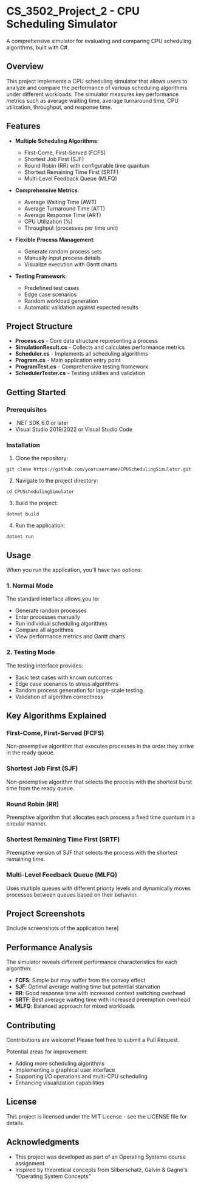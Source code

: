 # CS_3502_Project_2 - CPU Scheduling Simulator

A comprehensive simulator for evaluating and comparing CPU scheduling algorithms, built with C#.

## Overview

This project implements a CPU scheduling simulator that allows users to analyze and compare the performance of various scheduling algorithms under different workloads. The simulator measures key performance metrics such as average waiting time, average turnaround time, CPU utilization, throughput, and response time.

## Features

- **Multiple Scheduling Algorithms**:
  - First-Come, First-Served (FCFS)
  - Shortest Job First (SJF)
  - Round Robin (RR) with configurable time quantum
  - Shortest Remaining Time First (SRTF)
  - Multi-Level Feedback Queue (MLFQ)

- **Comprehensive Metrics**:
  - Average Waiting Time (AWT)
  - Average Turnaround Time (ATT)
  - Average Response Time (ART)
  - CPU Utilization (%)
  - Throughput (processes per time unit)

- **Flexible Process Management**:
  - Generate random process sets
  - Manually input process details
  - Visualize execution with Gantt charts

- **Testing Framework**:
  - Predefined test cases
  - Edge case scenarios
  - Random workload generation
  - Automatic validation against expected results

## Project Structure

- **Process.cs** - Core data structure representing a process
- **SimulationResult.cs** - Collects and calculates performance metrics
- **Scheduler.cs** - Implements all scheduling algorithms
- **Program.cs** - Main application entry point
- **ProgramTest.cs** - Comprehensive testing framework
- **SchedulerTester.cs** - Testing utilities and validation

## Getting Started

### Prerequisites

- .NET SDK 6.0 or later
- Visual Studio 2019/2022 or Visual Studio Code

### Installation

1. Clone the repository:
```
git clone https://github.com/yourusername/CPUSchedulingSimulator.git
```

2. Navigate to the project directory:
```
cd CPUSchedulingSimulator
```

3. Build the project:
```
dotnet build
```

4. Run the application:
```
dotnet run
```

## Usage

When you run the application, you'll have two options:

### 1. Normal Mode

The standard interface allows you to:
- Generate random processes
- Enter processes manually
- Run individual scheduling algorithms
- Compare all algorithms
- View performance metrics and Gantt charts

### 2. Testing Mode

The testing interface provides:
- Basic test cases with known outcomes
- Edge case scenarios to stress algorithms
- Random process generation for large-scale testing
- Validation of algorithm correctness

## Key Algorithms Explained

### First-Come, First-Served (FCFS)
Non-preemptive algorithm that executes processes in the order they arrive in the ready queue.

### Shortest Job First (SJF)
Non-preemptive algorithm that selects the process with the shortest burst time from the ready queue.

### Round Robin (RR)
Preemptive algorithm that allocates each process a fixed time quantum in a circular manner.

### Shortest Remaining Time First (SRTF)
Preemptive version of SJF that selects the process with the shortest remaining time.

### Multi-Level Feedback Queue (MLFQ)
Uses multiple queues with different priority levels and dynamically moves processes between queues based on their behavior.

## Project Screenshots

[Include screenshots of the application here]

## Performance Analysis

The simulator reveals different performance characteristics for each algorithm:

- **FCFS**: Simple but may suffer from the convoy effect
- **SJF**: Optimal average waiting time but potential starvation
- **RR**: Good response time with increased context switching overhead
- **SRTF**: Best average waiting time with increased preemption overhead
- **MLFQ**: Balanced approach for mixed workloads

## Contributing

Contributions are welcome! Please feel free to submit a Pull Request.

Potential areas for improvement:
- Adding more scheduling algorithms
- Implementing a graphical user interface
- Supporting I/O operations and multi-CPU scheduling
- Enhancing visualization capabilities

## License

This project is licensed under the MIT License - see the LICENSE file for details.

## Acknowledgments

- This project was developed as part of an Operating Systems course assignment
- Inspired by theoretical concepts from Silberschatz, Galvin & Gagne's "Operating System Concepts"
